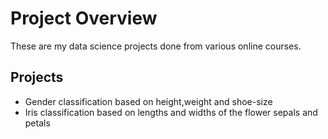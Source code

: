 # Project Overview

These are my data science projects done from various online courses.

## Projects

- Gender classification based on height,weight and shoe-size
- Iris classification based on lengths and widths of the flower sepals and petals
